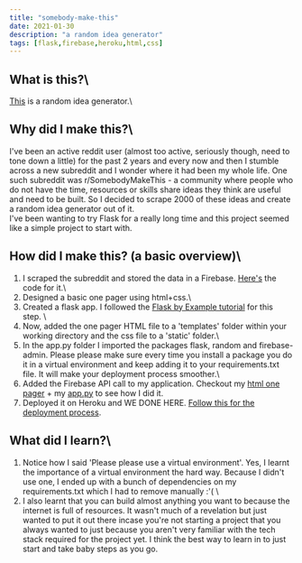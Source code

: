 ```yaml
---
title: "somebody-make-this"
date: 2021-01-30
description: "a random idea generator"
tags: [flask,firebase,heroku,html,css]
---
```

## What is this?\
[This](http://somebody-make-this.herokuapp.com/) is a random idea generator.\

## Why did I make this?\
I've been an active reddit user (almost too active, seriously though, need to tone down a little) for the past 2 years
and every now and then I stumble across a new subreddit and I wonder where it had been my whole life. One such subreddit was r/SomebodyMakeThis - a community where people 
who do not have the time, resources or skills share ideas they think are useful and need to be built. So I decided to scrape 2000 of these ideas and create a random idea generator out of it.\
I've been wanting to try Flask for a really long time and this project seemed like a simple project to start with.

## How did I make this? (a basic overview)\
1. I scraped the subreddit and stored the data in a Firebase. [Here's](https://github.com/radhikatoshniwal/Scraping-Subreddits/blob/main/Scraping_Subreddits.ipynb) the code for it.\
2. Designed a basic one pager using html+css.\
3. Created a flask app. I followed the [Flask by Example tutorial](https://realpython.com/flask-by-example-part-1-project-setup/) for this step. \
4. Now, added the one pager HTML file to a 'templates' folder within your working directory and the css file to a 'static' folder.\
5. In the app.py folder I imported the packages flask, random and firebase-admin. Please please make sure every time you install a package you do it in a virtual environment and keep adding it to your requirements.txt file. It will make your deployment process smoother.\
6. Added the Firebase API call to my application. Checkout my [html one pager](https://github.com/radhikatoshniwal/somebody-make-this/blob/main/templates/onepager.html) + my [app.py](https://github.com/radhikatoshniwal/somebody-make-this/blob/main/app.py) to see how I did it. 
7. Deployed it on Heroku and WE DONE HERE. [Follow this for the deployment process](https://devcenter.heroku.com/articles/github-integration).

## What did I learn?\
1. Notice how I said 'Please please use a virtual environment'. Yes, I learnt the importance of a virtual environment the hard way. Because I didn't use one, I ended up with a bunch of dependencies on my requirements.txt which I had to remove manually :'( \
2. I also learnt that you can build almost anything you want to because the internet is full of resources. It wasn't much of a revelation but just wanted to put it out there incase you're not starting a project that you always wanted to just because you aren't very familiar with the tech stack required for the project yet. I think the best way to learn in to just start and take baby steps as you go. 
